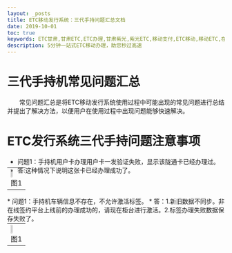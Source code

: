 ```yaml
---
layout: _posts
title: ETC移动发行系统：三代手持问题汇总文档
date: 2019-10-01
toc: true
keywords: ETC甘肃,甘肃ETC,ETC办理,甘肃紫光,紫光ETC,移动支付,ETC移动,移动ETC,在线充值,ETC办理,卡片办理,OBU办理,OBU激活,ETC手持终端,甘肃ETC办理,甘肃ETC发行,移动发行终端,ETC移动发行系统
description: 5分钟一站式ETC移动办理，助您秒过高速
---
```

# 三代手持机常见问题汇总
&emsp;&emsp;常见问题汇总是将ETC移动发行系统使用过程中可能出现的常见问题进行总结并提出了解决方法，以便用户在使用过程中出现问题能够快速解决。
# ETC发行系统三代手持问题注意事项
* 问题1：手持机用户卡办理用户卡一发验证失败，显示该陇通卡已经办理过。
* 答:这种情况下说明这张卡已经办理成功了。
<table style="margin-top: -30px;">
<td><img src="/pub-images/pub-images-prcture/problems1.png"  width="20%" /><div style="text-align:center;">图1</div></td>
<table>
* 问题1：手持机车辆信息不存在，不允许激活标签。
* 答：1.新旧数据不同步。非在线签约平台上线前的办理成功的，请现在柜台进行激活。2.标签办理失败数据保存失败了。
<table style="margin-top: -30px;">
<td><img src="/pub-images/pub-images-prcture/problems2.png"  width="20%" /><div style="text-align:center;">图1</div></td>
<table>

